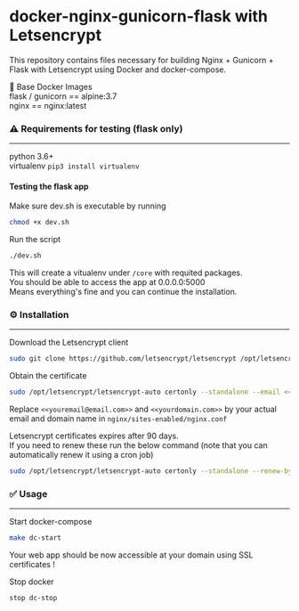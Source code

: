 # docker-nginx-gunicorn-flask with Letsencrypt   

This repository contains files necessary for building Nginx + Gunicorn + Flask with Letsencrypt using Docker and docker-compose.     

📎 Base Docker Images   
flask / gunicorn == alpine:3.7  
nginx == nginx:latest  

### ⚠️ Requirements for testing (flask only)
---
python 3.6+   
virtualenv `pip3 install virtualenv`  


#### Testing the flask app   
Make sure dev.sh is executable by running   
```sh
chmod +x dev.sh

```

Run the script  
```sh
./dev.sh
```

This will create a vitualenv under `/core` with requited packages.   
You should be able to access the app at 0.0.0.0:5000  
Means everything's fine and you can continue the installation.   


### ⚙️ Installation
---
Download the Letsencrypt client  
```sh
sudo git clone https://github.com/letsencrypt/letsencrypt /opt/letsencrypt
```

Obtain the certificate
```sh
sudo /opt/letsencrypt/letsencrypt-auto certonly --standalone --email <<youremail@email.com>> -d <<yourdomain.com>>
```

Replace `<<youremail@email.com>>` and `<<yourdomain.com>>` by your actual email and domain name in `nginx/sites-enabled/nginx.conf`   

Letsencrypt certificates expires after 90 days.  
If you need to renew these run the below command (note that you can automatically renew it using a cron job)
```sh
sudo /opt/letsencrypt/letsencrypt-auto certonly --standalone --renew-by-default --email <<youremail@email.com>> -d <<yourdomain.com>>
```


### ✅ Usage   
---
Start docker-compose
```sh
make dc-start
```
Your web app should be now accessible at your domain using SSL certificates !

Stop docker
```sh
stop dc-stop
``` 
